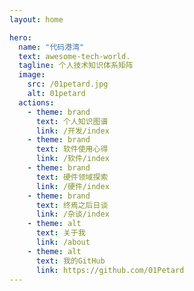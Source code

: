 ```yaml
---
layout: home

hero:
  name: "代码港湾"
  text: awesome-tech-world.
  tagline: 个人技术知识体系矩阵
  image:
    src: /01petard.jpg
    alt: 01petard
  actions:
    - theme: brand
      text: 个人知识图谱
      link: /开发/index
    - theme: brand
      text: 软件使用心得
      link: /软件/index
    - theme: brand
      text: 硬件领域探索
      link: /硬件/index
    - theme: brand
      text: 终焉之后日谈
      link: /杂谈/index
    - theme: alt
      text: 关于我
      link: /about  
    - theme: alt
      text: 我的GitHub
      link: https://github.com/01Petard
---
```


<style>:root {
  --vp-home-hero-name-color: transparent;
  --vp-home-hero-name-background: -webkit-linear-gradient(120deg, #bd34fe 30%, #41d1ff);

  --vp-home-hero-image-background-image: linear-gradient(-45deg, #bd34fe 50%, #47caff 50%);
  --vp-home-hero-image-filter: blur(44px);
}

@media (min-width: 640px) {
  :root {
    --vp-home-hero-image-filter: blur(56px);
  }
}

@media (min-width: 960px) {
  :root {
    --vp-home-hero-image-filter: blur(68px);
  }
}
</style>
